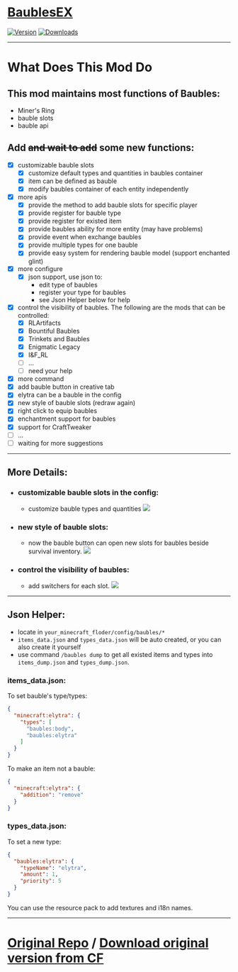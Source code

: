 # [BaublesEX](https://www.curseforge.com/minecraft/mc-mods/baublesex)

[![Version](https://cf.way2muchnoise.eu/versions/For%20MC_baublesex_all.svg)](https://www.curseforge.com/minecraft/mc-mods/baublesex)
[![Downloads](https://cf.way2muchnoise.eu/full_baublesex_downloads.svg)](https://www.curseforge.com/minecraft/mc-mods/baublesex)

---

# What Does This Mod Do

## This mod maintains most functions of Baubles:
- Miner's Ring
- bauble slots
- bauble api

## Add ~~and wait to add~~ some new functions:
- [x] customizable bauble slots
  - [x] customize default types and quantities in baubles container
  - [x] item can be defined as bauble
  - [x] modify baubles container of each entity independently
- [x] more apis
  - [x] provide the method to add bauble slots for specific  player
  - [x] provide register for bauble type
  - [x] provide register for existed item
  - [x] provide baubles ability for more entity (may have problems)
  - [x] provide event when exchange baubles
  - [x] provide multiple types for one bauble
  - [x] provide easy system for rendering bauble model (support enchanted glint)
- [x] more configure
  - [x] json support, use json to:
    - edit type of baubles
    - register your type for baubles
    - see Json Helper below for help
- [x] control the visibility of baubles. The following are the mods that can be controlled:
  - [x] RLArtifacts
  - [x] Bountiful Baubles
  - [x] Trinkets and Baubles
  - [x] Enigmatic Legacy
  - [x] I&F_RL
  - [ ] ...
  - [ ] need your help
- [x] more command
- [x] add bauble button in creative tab
- [x] elytra can be a bauble in the config
- [x] new style of bauble slots (redraw again)
- [x] right click to equip baubles
- [x] enchantment support for baubles
- [x] support for CraftTweaker
- [ ] ...
- [ ] waiting for more suggestions

---

## More Details:

- ### customizable bauble slots in the config:
  - customize bauble types and quantities ![](https://i.imgur.com/JhJC0yM.png)

- ### new style of bauble slots:
  - now the bauble button can open new slots for baubles beside survival inventory. ![](https://i.imgur.com/3ri5oKX.png)

- ### control the visibility of baubles:
  - add switchers for each slot. ![](https://i.imgur.com/9PWpoec.png)

---

## Json Helper:
  - locate in `your_minecraft_floder/config/baubles/*`
  - `items_data.json` and `types_data.json` will be auto created, or you can also create it yourself
  - use command `/baubles dump` to get all existed items and types into `items_dump.json` and `types_dump.json`.

### items_data.json:

To set bauble's type/types:
```json
{
  "minecraft:elytra": {
    "types": [
      "baubles:body",
      "baubles:elytra"
    ]
  }
}
```

To make an item not a bauble:
```json
{
  "minecraft:elytra": {
    "addition": "remove"
  }
}
```

### types_data.json:

To set a new type:
```json
{
  "baubles:elytra": {
    "typeName": "elytra",
    "amount": 1,
    "priority": 5
  }
}
```
You can use the resource pack to add textures and i18n names.

---

#  [Original Repo](https://github.com/Azanor/Baubles) / [Download original version from CF](https://www.curseforge.com/minecraft/mc-mods/baubles)